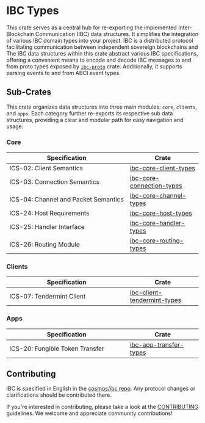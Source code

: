 # IBC Types

This crate serves as a central hub for re-exporting the implemented
Inter-Blockchain Communication (IBC) data structures. It simplifies the
integration of various IBC domain types into your project. IBC is a distributed
protocol facilitating communication between independent sovereign blockchains
and The IBC data structures within this crate abstract various IBC
specifications, offering a convenient means to encode and decode IBC messages to
and from proto types exposed by
[`ibc-proto`](https://github.com/cosmos/ibc-proto-rs) crate. Additionally, it
supports parsing events to and from ABCI event types.

## Sub-Crates

This crate organizes data structures into three main modules: `core`, `clients`,
and `apps`. Each category further re-exports its respective sub data structures,
providing a clear and modular path for easy navigation and usage:

### Core

| <div style="width:300px">Specification</div> | Crate |
| ------------------------------------------- | ----- |
| ICS-02: Client Semantics                    | [ibc-core-client-types](./../ibc-apps/ics02-client/types) |
| ICS-03: Connection Semantics                | [ibc-core-connection-types](./../ibc-core/ics03-connection/types) |
| ICS-04: Channel and Packet Semantics        | [ibc-core-channel-types](./../ibc-core/ics04-channel/types) |
| ICS-24: Host Requirements                   | [ibc-core-host-types](./../ibc-core/ics24-host/types) |
| ICS-25: Handler Interface                   | [ibc-core-handler-types](./../ibc-core/ics25-handler/types) |
| ICS-26: Routing Module                      | [ibc-core-routing-types](./../ibc-core/ics26-routing/types) |

### Clients

| <div style="width:300px">Specification</div> | Crate |
| ------------------------------------------- | ----- |
| ICS-07: Tendermint Client                   | [ibc-client-tendermint-types](./../ibc-clients/ics07-tendermint/types) |

### Apps

| <div style="width:300px">Specification</div> | Crate |
| ------------------------------------------- | ----- |
| ICS-20: Fungible Token Transfer             | [ibc-app-transfer-types](./../ibc-apps/ics20-transfer/types) |

## Contributing

IBC is specified in English in the [cosmos/ibc
repo](https://github.com/cosmos/ibc). Any protocol changes or clarifications
should be contributed there.

If you're interested in contributing, please take a look at the
[CONTRIBUTING](./../../CONTRIBUTING.md) guidelines. We welcome and appreciate
community contributions!
